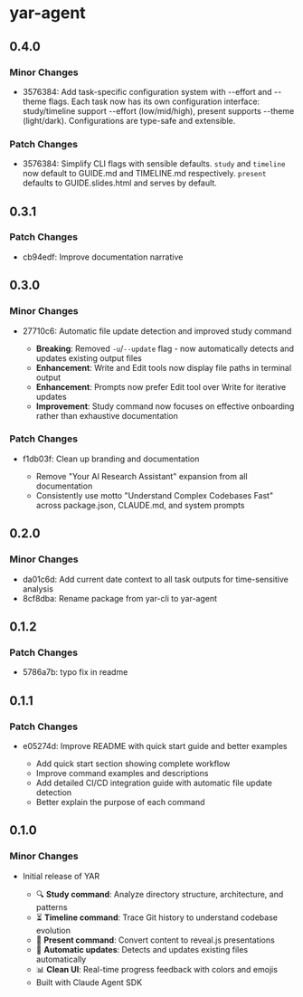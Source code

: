 # yar-agent

## 0.4.0

### Minor Changes

- 3576384: Add task-specific configuration system with --effort and --theme flags. Each task now has its own configuration interface: study/timeline support --effort (low/mid/high), present supports --theme (light/dark). Configurations are type-safe and extensible.

### Patch Changes

- 3576384: Simplify CLI flags with sensible defaults. `study` and `timeline` now default to GUIDE.md and TIMELINE.md respectively. `present` defaults to GUIDE.slides.html and serves by default.

## 0.3.1

### Patch Changes

- cb94edf: Improve documentation narrative

## 0.3.0

### Minor Changes

- 27710c6: Automatic file update detection and improved study command

  - **Breaking**: Removed `-u`/`--update` flag - now automatically detects and updates existing output files
  - **Enhancement**: Write and Edit tools now display file paths in terminal output
  - **Enhancement**: Prompts now prefer Edit tool over Write for iterative updates
  - **Improvement**: Study command now focuses on effective onboarding rather than exhaustive documentation

### Patch Changes

- f1db03f: Clean up branding and documentation

  - Remove "Your AI Research Assistant" expansion from all documentation
  - Consistently use motto "Understand Complex Codebases Fast" across package.json, CLAUDE.md, and system prompts

## 0.2.0

### Minor Changes

- da01c6d: Add current date context to all task outputs for time-sensitive analysis
- 8cf8dba: Rename package from yar-cli to yar-agent

## 0.1.2

### Patch Changes

- 5786a7b: typo fix in readme

## 0.1.1

### Patch Changes

- e05274d: Improve README with quick start guide and better examples

  - Add quick start section showing complete workflow
  - Improve command examples and descriptions
  - Add detailed CI/CD integration guide with automatic file update detection
  - Better explain the purpose of each command

## 0.1.0

### Minor Changes

- Initial release of YAR

  - 🔍 **Study command**: Analyze directory structure, architecture, and patterns
  - ⏳ **Timeline command**: Trace Git history to understand codebase evolution
  - 🎨 **Present command**: Convert content to reveal.js presentations
  - 🔄 **Automatic updates**: Detects and updates existing files automatically
  - 📊 **Clean UI**: Real-time progress feedback with colors and emojis
  - Built with Claude Agent SDK
